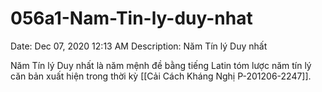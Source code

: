 # 056a1-Nam-Tin-ly-duy-nhat

Date: Dec 07, 2020 12:13 AM
Description: Năm Tín lý Duy nhất

Năm Tín lý Duy nhất là năm mệnh đề bằng tiếng Latin tóm lược năm tín lý căn bản xuất hiện trong thời kỳ [[Cải Cách Kháng Nghị P-201206-2247]].